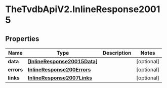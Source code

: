 # TheTvdbApiV2.InlineResponse20015

## Properties
Name | Type | Description | Notes
------------ | ------------- | ------------- | -------------
**data** | [**[InlineResponse20015Data]**](InlineResponse20015Data.md) |  | [optional] 
**errors** | [**InlineResponse200Errors**](InlineResponse200Errors.md) |  | [optional] 
**links** | [**InlineResponse2007Links**](InlineResponse2007Links.md) |  | [optional] 


